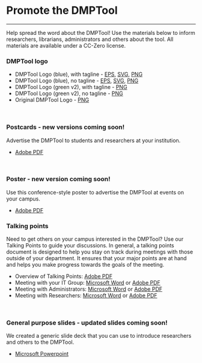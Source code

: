<h1>Promote the DMPTool</h1>
<hr>

Help spread the word about the DMPTool! Use the materials below to inform researchers, librarians, administrators and others about the tool. All materials are available under a CC-Zero license.
<br>
<h3>DMPTool logo</h3>

<ul>
<li>DMPTool Logo (blue), with tagline - <a href="https://github.com/CDLUC3/dmptool/blob/master/docs/logos/DMPTool_logo_blue.eps" target=\"_blank\">EPS</a>, <a href="https://github.com/CDLUC3/dmptool/blob/master/docs/logos/DMPTool_logo_blue.svg" target=\"_blank\">SVG</a>, <a href="https://github.com/CDLUC3/dmptool/blob/master/docs/logos/DMPTool_logo_blue.png" target=\"_blank\">PNG</a></li>      
<li>DMPTool Logo (blue), no tagline - <a href="https://github.com/CDLUC3/dmptool/blob/master/docs/logos/DMPTool_logo_blue_no_tag.eps" target=\"_blank\">EPS</a>, <a href="https://github.com/CDLUC3/dmptool/blob/master/docs/logos/DMPTool_logo_blue_no_tag.svg" target=\"_blank\">SVG</a>, <a href="https://github.com/CDLUC3/dmptool/blob/master/docs/logos/DMPTool_logo_blue_no_tag.png" target=\"_blank\">PNG</a></li>   
<li>DMPTool Logo (green v2), with tagline - <a href="https://github.com/CDLUC3/dmptool/blob/master/docs/logos/DMPTool_logo_v2.png" target=\"_blank\">PNG</a></li>   
<li>DMPTool Logo (green v2), no tagline - <a href="https://github.com/CDLUC3/dmptool/blob/master/docs/logos/DMPTool_logo_v2_no_tag.png" target=\"_blank\">PNG</a></li>   
<li>Original DMPTool Logo - <a href="https://github.com/CDLUC3/dmptool/blob/master/docs/logos/DMPTool_logo_v1.png" target=\"_blank\">PNG</a></li></ul>   
<br>

<h3>Postcards - new versions coming soon!</h3>

Advertise the DMPTool to students and researchers at your institution.    
<ul>
<li><a href="https://github.com/CDLUC3/dmptool/blob/master/docs/postcard/DMPTool_postcard_v2.pdf" target=\"_blank\">Adobe PDF</a> </li></ul>
  
<br>

<h3>Poster - new version coming soon!</h3>

Use this conference-style poster to advertise the DMPTool at events on your campus.   
<ul>
<li><a href="https://github.com/CDLUC3/dmptool/blob/master/docs/poster/DMPTool_poster_v2.pdf" target=\"_blank\">Adobe PDF</a>
  <br></li></ul>

<h3>Talking points</h3>

Need to get others on your campus interested in the DMPTool? Use our Talking Points to guide your discussions. In general, a talking points document is designed to help you stay on track during meetings with those outside of your department. It ensures that your major points are at hand and helps you make progress towards the goals of the meeting.   

<ul>
<li>Overview of Talking Points: <a href="https://github.com/CDLUC3/dmptool/blob/master/docs/talkpoints/overview.pdf" target=\"_blank\">Adobe PDF</a></li>   
<li>Meeting with your IT Group: <a href="https://github.com/CDLUC3/dmptool/blob/master/docs/talkpoints/IT.docx" target=\"_blank\">Microsoft Word</a> or <a href="https://github.com/CDLUC3/dmptool/blob/master/docs/talkpoints/IT.pdf" target=\"_blank\">Adobe PDF</a></li>   
<li>Meeting with Administrators: <a href="https://github.com/CDLUC3/dmptool/blob/master/docs/talkpoints/admin.docx" target=\"_blank\">Microsoft Word</a> or <a href="https://github.com/CDLUC3/dmptool/blob/master/docs/talkpoints/admin.pdf" target=\"_blank\">Adobe PDF</a></li>   
<li>Meeting with Researchers: <a href="https://github.com/CDLUC3/dmptool/blob/master/docs/talkpoints/researchers.docx" target=\"_blank\">Microsoft Word</a> or <a href="https://github.com/CDLUC3/dmptool/blob/master/docs/talkpoints/researchers.pdf" target=\"_blank\">Adobe PDF</a> </li></ul>  

<br>
<h3>General purpose slides - updated slides coming soon!</h3>

We created a generic slide deck that you can use to introduce researchers and others to the DMPTool.   
<ul>
<li><a href="https://github.com/CDLUC3/dmptool/blob/master/docs/genericslides/DMPT2_GenericSlides.pptx" target=\"_blank\">Microsoft Powerpoint</a> </li></ul>  

